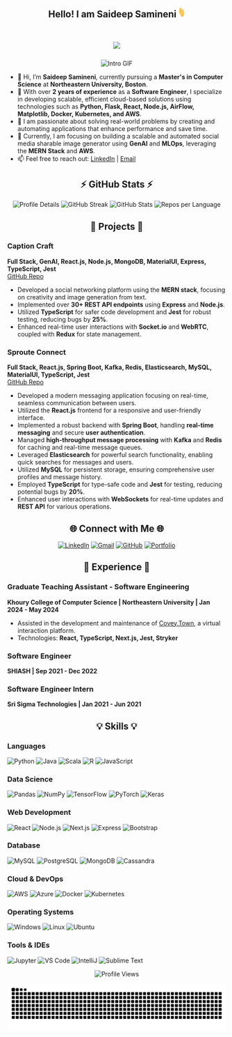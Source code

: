 <!-- README Intro -->
<h2 align='center'>Hello! I am Saideep Samineni <img src="https://raw.githubusercontent.com/ABSphreak/ABSphreak/master/gifs/Hi.gif" height="25px" width="15px"></h2>
<h1 align="center">
  <a href="">
    <img src="https://readme-typing-svg.herokuapp.com?font=Fira+Code&duration=2000&color=6A2595&vCenter=true&width=435&height=45&lines=Full-stack+Developer;Cloud+Engineer;Data+Engineer;Open+Source+Contributor">
  </a>
</h1>

<!-- Introduction -->
<p align="center">
  <img src="https://raw.githubusercontent.com/saideep2000/saideep2000/main/assets/intro.gif" alt="Intro GIF" width="600px">
</p>

- 👋 Hi, I’m **Saideep Samineni**, currently pursuing a **Master's in Computer Science** at **Northeastern University, Boston**.
- 👀 With over **2 years of experience** as a **Software Engineer**, I specialize in developing scalable, efficient cloud-based solutions using technologies such as **Python, Flask, React, Node.js, AirFlow, Matplotlib, Docker, Kubernetes, and AWS**.
- 💞️ I am passionate about solving real-world problems by creating and automating applications that enhance performance and save time.
- 🌱 Currently, I am focusing on building a scalable and automated social media sharable image generator using **GenAI** and **MLOps**, leveraging the **MERN Stack** and **AWS**.
- 📫 Feel free to reach out: [LinkedIn](https://www.linkedin.com/in/saideep-samineni/) | [Email](mailto:samineni.sa@northeastern.edu)

<h2 align="center">⚡ GitHub Stats ⚡</h2>
<p align="center">
  <img src="http://github-profile-summary-cards.vercel.app/api/cards/profile-details?username=saideep2000&theme=default" alt="Profile Details" />
  <img src="https://github-readme-streak-stats.herokuapp.com?user=saideep2000&theme=default" alt="GitHub Streak" />
  <img src="http://github-profile-summary-cards.vercel.app/api/cards/stats?username=saideep2000&theme=default" alt="GitHub Stats" />
  <img src="http://github-profile-summary-cards.vercel.app/api/cards/repos-per-language?username=saideep2000&theme=default" alt="Repos per Language" />
</p>

<h2 align="center">📂 Projects 📂</h2>

### Caption Craft
**Full Stack, GenAI, React.js, Node.js, MongoDB, MaterialUI, Express, TypeScript, Jest**  
[GitHub Repo](https://github.com/saideep2000/caption-craft-react-web-app)
- Developed a social networking platform using the **MERN stack**, focusing on creativity and image generation from text. 
- Implemented over **30+ REST API endpoints** using **Express** and **Node.js**.
- Utilized **TypeScript** for safer code development and **Jest** for robust testing, reducing bugs by **25%**.
- Enhanced real-time user interactions with **Socket.io** and **WebRTC**, coupled with **Redux** for state management.

### Sproute Connect
**Full Stack, React.js, Spring Boot, Kafka, Redis, Elasticsearch, MySQL, MaterialUI, TypeScript, Jest**  
[GitHub Repo](https://github.com/saideep2000/sproute-connect)
- Developed a modern messaging application focusing on real-time, seamless communication between users.
- Utilized the **React.js** frontend for a responsive and user-friendly interface.
- Implemented a robust backend with **Spring Boot**, handling **real-time messaging** and secure **user authentication**.
- Managed **high-throughput message processing** with **Kafka** and **Redis** for caching and real-time message queues.
- Leveraged **Elasticsearch** for powerful search functionality, enabling quick searches for messages and users.
- Utilized **MySQL** for persistent storage, ensuring comprehensive user profiles and message history.
- Employed **TypeScript** for type-safe code and **Jest** for testing, reducing potential bugs by **20%**.
- Enhanced user interactions with **WebSockets** for real-time updates and **REST API** for various operations.


<!-- ### Facial Emotion Recognition System
**MLOps, TensorFlow, PyTorch, Flask, DVC, Airflow, GitHub Actions** 
[GitHub Repo](https://github.com/saideep2000/Emotion-recognition-react-web-app) 
| [App](https://emotionrecognitionmachinelearning.netlify.app/)
- Built a facial emotion recognition system using **TensorFlow** and **PyTorch**.
- Designed an MLOps pipeline with **DVC**, **Airflow**, and **GitHub Actions**.
- Reduced model deployment and update cycles by **30%**. -->

<!-- ### Rivet
**Python, Django, MySQL, Redis caching, Asynchronous views, Geolocation** 
[GitHub Repo](https://github.com/saideep2000/dbms_project)
- Developed an event management platform using **Python** and **Django** for the backend, incorporating **MySQL** for database management and Redis for caching..
- Reduced application **load times** by 60% through efficient backend operations and caching strategies..
- Enabled real-time user interactions and **geolocation** features using **WebSocket** and **asynchronous views**, ensuring efficient event updates and user engagement.


### User-Reporting Mobile App
**Java, Spring, Android Studio, k-means clustering, AWS, Terraform, Geo-location**  
[GitHub Repo](https://github.com/saideep2000/Electricity) | [App](https://github.com/saideep2000/Electricity)
- Developed a reporting app using **Java** and **Spring**, with real-time complaint management via **Amazon RDS** and **AWS**.
- Implemented **geo-location** functionalities using **gridstatus.io API** for accurate power cut reporting.
- Applied **k-means clustering** to categorize complaints, achieving 92% accuracy in identifying power disruptions.



### Basketball Data Analysis System
**Python, PySpark, Spark, MapReduce, AWS**
- Created a scalable web scraping system in **Python** to collect basketball game data.
- Implemented data processing workflows using **PySpark** and **Spark** on **AWS**.

### Portfolio
**CSS Snap Scroll, React.js, Framer Motion, SVG Animations, Parallax Effect, Responsive Design, Email Integration, Deployment**
[GitHub Repo](https://github.com/saideep2000/portfolio)
| [App](https://saideepsamineni.netlify.app/)
- Crafted a responsive web application featuring **CSS snap scroll**, **React Framer Motion** animations, and **SVG effects**.
- Built a responsive navbar, animated sidebar, and implemented smooth scroll and parallax effects across various sections.
- Integrated email functionality and ensured mobile responsiveness, concluding with app deployment to shared hosting. -->


<h2 align="center">🌐 Connect with Me 🌐</h2>
<p align="center">
  <a href="https://www.linkedin.com/in/saideep-samineni/"><img src="https://img.shields.io/badge/LinkedIn-0A66C2?style=for-the-badge&logo=linkedin&logoColor=white" alt="LinkedIn"></a>
  <a href="mailto:samineni.sa@northeastern.edu"><img src="https://img.shields.io/badge/Gmail-EA4335?style=for-the-badge&logo=gmail&logoColor=white" alt="Gmail"></a>
  <a href="https://github.com/saideep2000"><img src="https://img.shields.io/badge/GitHub-181717?style=for-the-badge&logo=github&logoColor=white" alt="GitHub"></a>
  <a href="https://saideepsamineni.netlify.app/"><img src="https://img.shields.io/badge/Portfolio-0A66C2?style=for-the-badge&logo=google-chrome&logoColor=white" alt="Portfolio"></a>
</p>

<h2 align="center">💼 Experience 💼</h2>

### Graduate Teaching Assistant - Software Engineering
**Khoury College of Computer Science | Northeastern University | Jan 2024 - May 2024**
- Assisted in the development and maintenance of [Covey.Town](https://app.covey.town/), a virtual interaction platform.
- Technologies: **React, TypeScript, Next.js, Jest, Stryker**

### Software Engineer
**SHIASH | Sep 2021 - Dec 2022**

### Software Engineer Intern
**Sri Sigma Technologies | Jan 2021 - Jun 2021**


<h2 align="center">💡 Skills 💡</h2>

### Languages
<p float="left">
  <img alt="Python" src="https://img.shields.io/badge/Python-3776AB?style=for-the-badge&logo=python&logoColor=white"/>
  <img alt="Java" src="https://img.shields.io/badge/Java-ED8B00?style=for-the-badge&logo=java&logoColor=white"/>
  <img alt="Scala" src="https://img.shields.io/badge/Scala-DC322F?style=for-the-badge&logo=scala&logoColor=white"/>
  <img alt="R" src="https://img.shields.io/badge/R-276DC3?style=for-the-badge&logo=r&logoColor=white"/>
  <img alt="JavaScript" src="https://img.shields.io/badge/JavaScript-F7DF1E?style=for-the-badge&logo=javascript&logoColor=black"/>
</p>

### Data Science
<p float="left">
  <img alt="Pandas" src="https://img.shields.io/badge/Pandas-150458?style=for-the-badge&logo=pandas&logoColor=white"/>
  <img alt="NumPy" src="https://img.shields.io/badge/NumPy-013243?style=for-the-badge&logo=numpy&logoColor=white"/>
  <img alt="TensorFlow" src="https://img.shields.io/badge/TensorFlow-FF6F00?style=for-the-badge&logo=tensorflow&logoColor=white"/>
  <img alt="PyTorch" src="https://img.shields.io/badge/PyTorch-EE4C2C?style=for-the-badge&logo=pytorch&logoColor=white"/>
  <img alt="Keras" src="https://img.shields.io/badge/Keras-D00000?style=for-the-badge&logo=keras&logoColor=white"/>
</p>

### Web Development
<p float="left">
  <img alt="React" src="https://img.shields.io/badge/React-61DAFB?style=for-the-badge&logo=react&logoColor=black"/>
  <img alt="Node.js" src="https://img.shields.io/badge/Node.js-339933?style=for-the-badge&logo=nodedotjs&logoColor=white"/>
  <img alt="Next.js" src="https://img.shields.io/badge/Next.js-000000?style=for-the-badge&logo=nextdotjs&logoColor=white"/>
  <img alt="Express" src="https://img.shields.io/badge/Express-000000?style=for-the-badge&logo=express&logoColor=white"/>
  <img alt="Bootstrap" src="https://img.shields.io/badge/Bootstrap-563D7C?style=for-the-badge&logo=bootstrap&logoColor=white"/>
</p>

### Database
<p float="left">
  <img alt="MySQL" src="https://img.shields.io/badge/MySQL-4479A1?style=for-the-badge&logo=mysql&logoColor=white"/>
  <img alt="PostgreSQL" src="https://img.shields.io/badge/PostgreSQL-336791?style=for-the-badge&logo=postgresql&logoColor=white"/>
  <img alt="MongoDB" src="https://img.shields.io/badge/MongoDB-47A248?style=for-the-badge&logo=mongodb&logoColor=white"/>
  <img alt="Cassandra" src="https://img.shields.io/badge/Cassandra-1287B1?style=for-the-badge&logo=apachecassandra&logoColor=white"/>
</p>

### Cloud & DevOps
<p float="left">
  <img alt="AWS" src="https://img.shields.io/badge/AWS-232F3E?style=for-the-badge&logo=amazonaws&logoColor=white"/>
  <img alt="Azure" src="https://img.shields.io/badge/Azure-0078D4?style=for-the-badge&logo=microsoftazure&logoColor=white"/>
  <img alt="Docker" src="https://img.shields.io/badge/Docker-2496ED?style=for-the-badge&logo=docker&logoColor=white"/>
  <img alt="Kubernetes" src="https://img.shields.io/badge/Kubernetes-326CE5?style=for-the-badge&logo=kubernetes&logoColor=white"/>
</p>

### Operating Systems
<p float="left">
  <img alt="Windows" src="https://img.shields.io/badge/Windows-0078D6?style=for-the-badge&logo=windows&logoColor=white"/>
  <img alt="Linux" src="https://img.shields.io/badge/Linux-FCC624?style=for-the-badge&logo=linux&logoColor=black"/>
  <img alt="Ubuntu" src="https://img.shields.io/badge/Ubuntu-E95420?style=for-the-badge&logo=ubuntu&logoColor=white"/>
</p>

### Tools & IDEs
<p float="left">
  <img alt="Jupyter" src="https://img.shields.io/badge/Jupyter-F37626?style=for-the-badge&logo=jupyter&logoColor=white"/>
  <img alt="VS Code" src="https://img.shields.io/badge/VS Code-0078D4?style=for-the-badge&logo=visualstudiocode&logoColor=white"/>
  <img alt="IntelliJ" src="https://img.shields.io/badge/IntelliJ-000000?style=for-the-badge&logo=intellijidea&logoColor=white"/>
  <img alt="Sublime Text" src="https://img.shields.io/badge/Sublime Text-FF9800?style=for-the-badge&logo=sublimetext&logoColor=white"/>
</p>

<p align="center">
  <img src="https://komarev.com/ghpvc/?username=saideep2000&color=green" alt="Profile Views" />
</p>

<!-- Footer
<p align="center">
  <img src="https://raw.githubusercontent.com/saideep2000/saideep2000/output/github-contribution-grid-snake.svg" alt="github-snake"/>
</p>
-->

<picture>
  <source media="(prefers-color-scheme: dark)" srcset="https://raw.githubusercontent.com/saideep2000/saideep2000/output/github-contribution-grid-snake-dark.svg">
  <source media="(prefers-color-scheme: light)" srcset="https://raw.githubusercontent.com/saideep2000/saideep2000/output/github-contribution-grid-snake.svg">
  <img alt="github contribution grid snake animation" src="https://raw.githubusercontent.com/saideep2000/saideep2000/output/github-contribution-grid-snake.svg">
</picture>


